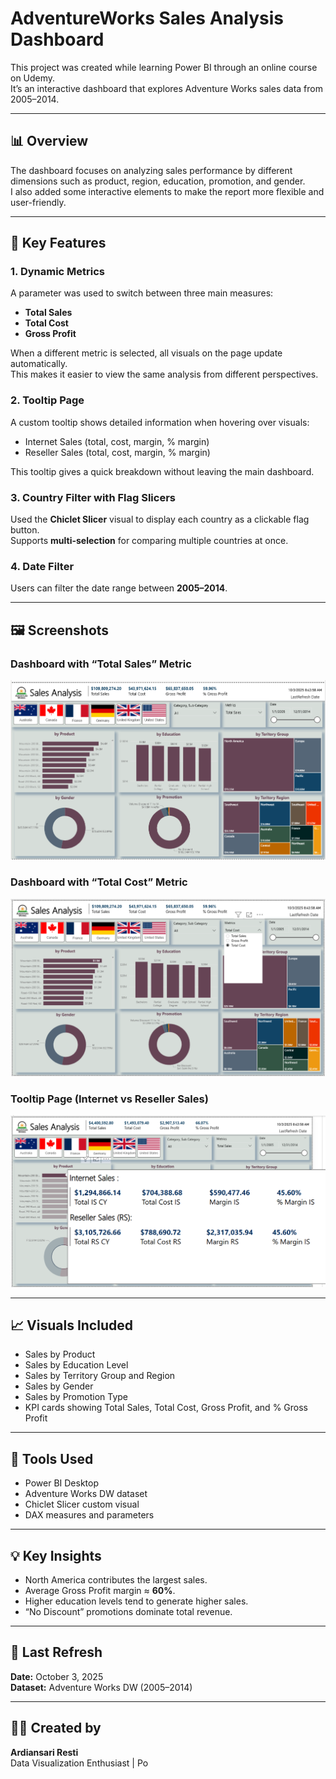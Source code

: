 # AdventureWorks Sales Analysis Dashboard

This project was created while learning Power BI through an online course on Udemy.  
It’s an interactive dashboard that explores Adventure Works sales data from 2005–2014.

---

## 📊 Overview

The dashboard focuses on analyzing sales performance by different dimensions such as product, region, education, promotion, and gender.  
I also added some interactive elements to make the report more flexible and user-friendly.

---

## 🔹 Key Features

### 1. Dynamic Metrics
A parameter was used to switch between three main measures:
- **Total Sales**
- **Total Cost**
- **Gross Profit**

When a different metric is selected, all visuals on the page update automatically.  
This makes it easier to view the same analysis from different perspectives.

### 2. Tooltip Page
A custom tooltip shows detailed information when hovering over visuals:
- Internet Sales (total, cost, margin, % margin)
- Reseller Sales (total, cost, margin, % margin)

This tooltip gives a quick breakdown without leaving the main dashboard.

### 3. Country Filter with Flag Slicers
Used the **Chiclet Slicer** visual to display each country as a clickable flag button.  
Supports **multi-selection** for comparing multiple countries at once.

### 4. Date Filter
Users can filter the date range between **2005–2014**.

---

## 🖼️ Screenshots

### Dashboard with “Total Sales” Metric
![AdventureWorks Sales Analysis Dashboard](Dashboard.png)

### Dashboard with “Total Cost” Metric
![Metrics](Metrics.png)

### Tooltip Page (Internet vs Reseller Sales)
![Tooltip View](Tooltip.png)

---

## 📈 Visuals Included
- Sales by Product  
- Sales by Education Level  
- Sales by Territory Group and Region  
- Sales by Gender  
- Sales by Promotion Type  
- KPI cards showing Total Sales, Total Cost, Gross Profit, and % Gross Profit  

---

## 🧩 Tools Used
- Power BI Desktop  
- Adventure Works DW dataset  
- Chiclet Slicer custom visual  
- DAX measures and parameters  

---

## 💡 Key Insights
- North America contributes the largest sales.  
- Average Gross Profit margin ≈ **60%**.  
- Higher education levels tend to generate higher sales.  
- “No Discount” promotions dominate total revenue.  

---

## 📅 Last Refresh
**Date:** October 3, 2025  
**Dataset:** Adventure Works DW (2005–2014)

---

## 👩‍💻 Created by
**Ardiansari Resti**  
Data Visualization Enthusiast | Po

